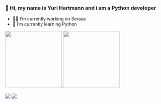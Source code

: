 ### 🖖 Hi, my name is Yuri Hartmann and i am a Python developer


- 👨‍💻 I’m currently working on Serasa
- 🌱 I’m currently learning Python

 <div>
  <a href="https://github.com/yurihartmann">
  <img height="180em" src="https://github-readme-stats.vercel.app/api?username=yurihartmann&show_icons=true&theme=dark&include_all_commits=true&count_private=true"/>
  <img height="180em" src="https://github-readme-stats.vercel.app/api/top-langs/?username=yurihartmann&layout=compact&langs_count=7&theme=dark"/>
</div>


  <br>
  <div> 
  <a href="https://www.instagram.com/yurihartmann/" target="_blank"><img src="https://img.shields.io/badge/-Instagram-%23E4405F?style=for-the-badge&logo=instagram&logoColor=white"></a>
  <a href="https://www.linkedin.com/in/yuri-hartmann/" target="_blank"><img src="https://img.shields.io/badge/-LinkedIn-%230077B5?style=for-the-badge&logo=linkedin&logoColor=white"></a> 

 
</div>
